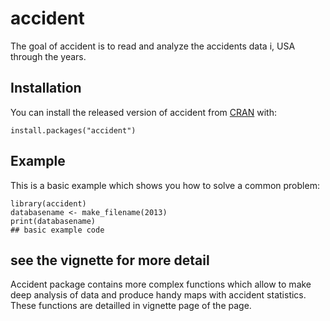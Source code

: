 
# accident

<!-- badges: start -->
<!-- badges: end -->

The goal of accident is to read and analyze the accidents data i, USA through the years.

## Installation

You can install the released version of accident from [CRAN](https://CRAN.R-project.org) with:

``` {r echo TRUE}
install.packages("accident")
```

## Example

This is a basic example which shows you how to solve a common problem:

``` {r eval = FALSE}
library(accident)
databasename <- make_filename(2013)
print(databasename)
## basic example code
```
## see the vignette for more detail
Accident package contains more complex functions which allow to make deep analysis of
data and produce handy maps with accident statistics. These functions are detailled in 
vignette page of the page.
